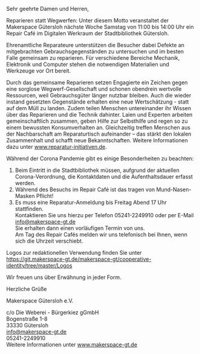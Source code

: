 Sehr geehrte Damen und Herren,

Reparieren statt Wegwerfen: Unter diesem Motto veranstaltet der Makerspace Gütersloh nächste Woche Samstag von 11:00 bis 14:00 Uhr ein Repair Café im Digitalen Werkraum der Stadtbibliothek Gütersloh.

Ehrenamtliche Reparateure unterstützen die Besucher dabei Defekte an mitgebrachten Gebrauchsgegenständen zu untersuchen und im besten Falle gemeinsam zu reparieren. 
Für verschiedene Bereiche Mechanik, Elektronik und Computer stehen die notwendigen Materialien und Werkzeuge vor Ort bereit.

Durch das gemeinsame Reparieren setzen Engagierte ein Zeichen gegen eine sorglose Wegwerf-Gesellschaft und schonen obendrein wertvolle Ressourcen, weil Gebrauchsgüter länger nutzbar bleiben. Auch die wieder instand gesetzten Gegenstände erhalten eine neue Wertschätzung - statt auf dem Müll zu landen. Zudem teilen Menschen untereinander ihr Wissen über das Reparieren und die Technik dahinter. Laien und Experten arbeiten gemeinschaftlich zusammen, geben Hilfe zur Selbsthilfe und regen so zu einem bewussten Konsumverhalten an. Gleichzeitig treffen Menschen aus der Nachbarschaft am Reparaturtisch aufeinander – das stärkt den lokalen Zusammenhalt und schafft neue Bekanntschaften. 
Weitere Informationen dazu unter www.reparatur-initiativen.de.

Während der Corona Pandemie gibt es einige Besonderheiten zu beachten:
1. Beim Eintritt in die Stadtbibliothek müssen, aufgrund der aktuellen Corona-Verordnung, die Kontaktdaten und die Aufenthaltsdauer erfasst werden.
2. Während des Besuchs im Repair Café ist das tragen von Mund-Nasen-Masken Pflicht!
3. Es muss eine Reparatur-Anmeldung bis Freitag Abend 17 Uhr stattfinden.  
   Kontaktieren Sie uns hierzu per Telefon 05241-2249910 oder per E-Mail info@makerspace-gt.de  
   Sie erhalten dann einen vorläufigen Termin von uns.  
   Am Tag des Repair Cafés melden wir uns telefonisch bei Ihnen, wenn sich die Uhrzeit verschiebt.

Logos zur redaktionellen Verwendung finden Sie unter https://git.makerspace-gt.de/makerspace-gt/cooperative-identity/tree/master/Logos

Wir freuen uns über Erwähnung in jeder Form.

Herzliche Grüße

Makerspace Gütersloh e.V.

c/o Die Weberei - Bürgerkiez gGmbH  
Bogenstraße 1-8  
33330 Gütersloh  
info@makerspace-gt.de  
05241-2249910  
Weitere Informationen unter www.makerspace-gt.de
